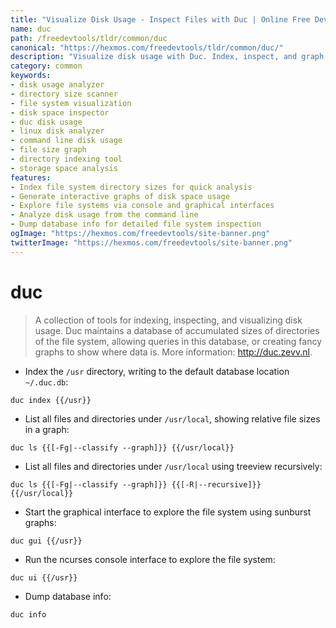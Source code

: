 ```yaml
---
title: "Visualize Disk Usage - Inspect Files with Duc | Online Free DevTools by Hexmos"
name: duc
path: /freedevtools/tldr/common/duc
canonical: "https://hexmos.com/freedevtools/tldr/common/duc/"
description: "Visualize disk usage with Duc. Index, inspect, and graph directory sizes to analyze file system space. Free online tool, no registration required."
category: common
keywords:
- disk usage analyzer
- directory size scanner
- file system visualization
- disk space inspector
- duc disk usage
- linux disk analyzer
- command line disk usage
- file size graph
- directory indexing tool
- storage space analysis
features:
- Index file system directory sizes for quick analysis
- Generate interactive graphs of disk space usage
- Explore file systems via console and graphical interfaces
- Analyze disk usage from the command line
- Dump database info for detailed file system inspection
ogImage: "https://hexmos.com/freedevtools/site-banner.png"
twitterImage: "https://hexmos.com/freedevtools/site-banner.png"
---
```


# duc

> A collection of tools for indexing, inspecting, and visualizing disk usage.
> Duc maintains a database of accumulated sizes of directories of the file system, allowing queries in this database, or creating fancy graphs to show where data is.
> More information: <http://duc.zevv.nl>.

- Index the `/usr` directory, writing to the default database location `~/.duc.db`:

`duc index {{/usr}}`

- List all files and directories under `/usr/local`, showing relative file sizes in a graph:

`duc ls {{[-Fg|--classify --graph]}} {{/usr/local}}`

- List all files and directories under `/usr/local` using treeview recursively:

`duc ls {{[-Fg|--classify --graph]}} {{[-R|--recursive]}} {{/usr/local}}`

- Start the graphical interface to explore the file system using sunburst graphs:

`duc gui {{/usr}}`

- Run the ncurses console interface to explore the file system:

`duc ui {{/usr}}`

- Dump database info:

`duc info`
